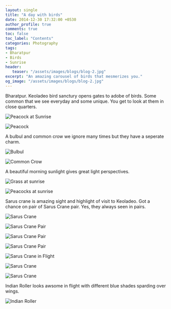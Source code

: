 ```yaml
---
layout: single
title: "A day with birds"
date: 2014-12-30 17:32:00 +0530
author_profile: true
comments: true
toc: false
toc_label: "Contents"
categories: Photography
tags:
- Bharatpur
- Birds
- Sunrise
header:
   teaser: "/assets/images/blogs/blog-2.jpg"
excerpt: "An amazing carousel of birds that mesmerizes you."
og_image: "/assets/images/blogs/blog-2.jpg"
---
```


Bharatpur. Keoladeo bird sanctury opens gates to adobe of birds. Some common that we see everyday and some unique. You get to look at them in close quarters. 

![Peacock at Sunrise]({{site.url}}/assets/images/blogs/blog-2.jpg)

![Peacock]({{site.url}}/assets/images/blogs/blog-1.jpg)

A bulbul and common crow we ignore many times but they have a seperate charm.

![Bulbul]({{site.url}}/assets/images/blogs/blog-3.jpg)

![Common Crow]({{site.url}}/assets/images/blogs/blog-6.jpg)

A beautiful morning sunlight gives great light perspectives.

![Grass at sunrise]({{site.url}}/assets/images/blogs/blog-4.jpg)

![Peacocks at sunrise]({{site.url}}/assets/images/blogs/blog-5.jpg)

Sarus crane is amazing sight and highlight of visit to Keoladeo. Got a chance on pair of Sarus Crane pair. Yes, they always seen in pairs.

![Sarus Crane]({{site.url}}/assets/images/blogs/blog-7.jpg)

![Sarus Crane Pair]({{site.url}}/assets/images/blogs/blog-8.jpg)

![Sarus Crane Pair]({{site.url}}/assets/images/blogs/blog-9.jpg)

![Sarus Crane Pair]({{site.url}}/assets/images/blogs/blog-10.jpg)

![Sarus Crane in Flight]({{site.url}}/assets/images/blogs/blog-11.jpg)

![Sarus Crane]({{site.url}}/assets/images/blogs/blog-12.jpg)

![Sarus Crane]({{site.url}}/assets/images/blogs/blog-13.jpg)

Indian Roller looks awsome in flight with different blue shades sparding over wings. 

![Indian Roller]({{site.url}}/assets/images/blogs/blog-14.jpg)